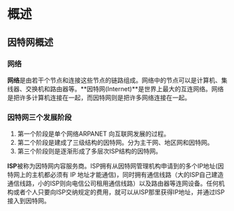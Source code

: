 # 概述

## 因特网概述

### 网络

**网络**是由若干个节点和连接这些节点的链路组成。网络中的节点可以是计算机、集线器、交换机和路由器等。**因特网(Internet)**是世界上最大的互连网络。网络是把许多计算机连接在一起，而因特网则是把许多网络连接在一起。

### 因特网三个发展阶段

1. 第一个阶段是单个网络ARPANET 向互联网发展的过程。
2. 第二个阶段是建成了三级结构的因特网。分为主干网、地区网和因特网。
3. 第三个阶段则是逐渐形成了多层次ISP结构的因特网。

**ISP**被称为因特网内容服务商。ISP拥有从因特网管理机构申请到的多个IP地址(因特网上的主机都必须有 IP 地址才能通信)，同时拥有通信线路（大的ISP自己建造通信线路，小的ISP则向电信公司租用通信线路）以及路由器等连网设备。任何机构或者个人只要向ISP交纳规定的费用，就可以从ISP那里获得IP地址，并通过ISP接入到因特网。